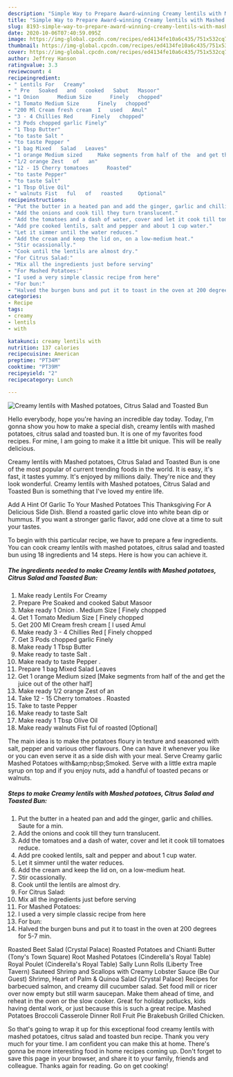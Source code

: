 ```yaml
---
description: "Simple Way to Prepare Award-winning Creamy lentils with Mashed potatoes, Citrus Salad and Toasted Bun"
title: "Simple Way to Prepare Award-winning Creamy lentils with Mashed potatoes, Citrus Salad and Toasted Bun"
slug: 8193-simple-way-to-prepare-award-winning-creamy-lentils-with-mashed-potatoes-citrus-salad-and-toasted-bun
date: 2020-10-06T07:40:59.095Z
image: https://img-global.cpcdn.com/recipes/ed4134fe10a6c435/751x532cq70/creamy-lentils-with-mashed-potatoes-citrus-salad-and-toasted-bun-recipe-main-photo.jpg
thumbnail: https://img-global.cpcdn.com/recipes/ed4134fe10a6c435/751x532cq70/creamy-lentils-with-mashed-potatoes-citrus-salad-and-toasted-bun-recipe-main-photo.jpg
cover: https://img-global.cpcdn.com/recipes/ed4134fe10a6c435/751x532cq70/creamy-lentils-with-mashed-potatoes-citrus-salad-and-toasted-bun-recipe-main-photo.jpg
author: Jeffrey Hanson
ratingvalue: 3.3
reviewcount: 4
recipeingredient:
- " Lentils For   Creamy"
- " Pre   Soaked   and   cooked   Sabut   Masoor"
- "1 Onion      Medium Size      Finely   chopped"
- "1 Tomato Medium Size      Finely   chopped"
- "200 Ml Cream fresh cream  I   used   Amul"
- "3 - 4 Chillies Red      Finely   chopped"
- "3 Pods chopped garlic Finely"
- "1 Tbsp Butter"
- "to taste Salt "
- "to taste Pepper "
- "1 bag Mixed   Salad   Leaves"
- "1 orange Medium sized     Make segments from half of the  and get the juice out of the other half"
- "1/2 orange Zest   of   an"
- "12 - 15 Cherry tomatoes      Roasted"
- "to taste Pepper"
- "to taste Salt"
- "1 Tbsp Olive Oil"
- " walnuts Fist   ful   of   roasted     Optional"
recipeinstructions:
- "Put the butter in a heated pan and add the ginger, garlic and chillies. Saute for a min."
- "Add the onions and cook till they turn translucent."
- "Add the tomatoes and a dash of water, cover and let it cook till tomatoes reduce."
- "Add pre cooked lentils, salt and pepper and about 1 cup water."
- "Let it simmer until the water reduces."
- "Add the cream and keep the lid on, on a low-medium heat."
- "Stir ocassionally."
- "Cook until the lentils are almost dry."
- "For Citrus Salad:"
- "Mix all the ingredients just before serving"
- "For Mashed Potatoes:"
- "I used a very simple classic recipe from here"
- "For bun:"
- "Halved the burgen buns and put it to toast in the oven at 200 degrees for 5-7 min."
categories:
- Recipe
tags:
- creamy
- lentils
- with

katakunci: creamy lentils with 
nutrition: 137 calories
recipecuisine: American
preptime: "PT34M"
cooktime: "PT39M"
recipeyield: "2"
recipecategory: Lunch

---
```



![Creamy lentils with Mashed potatoes, Citrus Salad and Toasted Bun](https://img-global.cpcdn.com/recipes/ed4134fe10a6c435/751x532cq70/creamy-lentils-with-mashed-potatoes-citrus-salad-and-toasted-bun-recipe-main-photo.jpg)

Hello everybody, hope you're having an incredible day today. Today, I'm gonna show you how to make a special dish, creamy lentils with mashed potatoes, citrus salad and toasted bun. It is one of my favorites food recipes. For mine, I am going to make it a little bit unique. This will be really delicious.

Creamy lentils with Mashed potatoes, Citrus Salad and Toasted Bun is one of the most popular of current trending foods in the world. It is easy, it's fast, it tastes yummy. It's enjoyed by millions daily. They're nice and they look wonderful. Creamy lentils with Mashed potatoes, Citrus Salad and Toasted Bun is something that I've loved my entire life.

Add A Hint Of Garlic To Your Mashed Potatoes This Thanksgiving For A Delicious Side Dish. Blend a roasted garlic clove into white bean dip or hummus. If you want a stronger garlic flavor, add one clove at a time to suit your tastes.


To begin with this particular recipe, we have to prepare a few ingredients. You can cook creamy lentils with mashed potatoes, citrus salad and toasted bun using 18 ingredients and 14 steps. Here is how you can achieve it.

<!--inarticleads1-->

##### The ingredients needed to make Creamy lentils with Mashed potatoes, Citrus Salad and Toasted Bun:

1. Make ready  Lentils For   Creamy
1. Prepare  Pre   Soaked   and   cooked   Sabut   Masoor
1. Make ready 1 Onion .     Medium Size     [ Finely   chopped
1. Get 1 Tomato Medium Size     [ Finely   chopped
1. Get 200 Ml Cream fresh cream [ I   used   Amul
1. Make ready 3 - 4 Chillies Red     [ Finely   chopped
1. Get 3 Pods chopped garlic Finely
1. Make ready 1 Tbsp Butter
1. Make ready to taste Salt .
1. Make ready to taste Pepper .
1. Prepare 1 bag Mixed   Salad   Leaves
1. Get 1 orange Medium sized     [Make segments from half of the  and get the juice out of the other half]
1. Make ready 1/2 orange Zest   of   an
1. Take 12 - 15 Cherry tomatoes .     Roasted
1. Take to taste Pepper
1. Make ready to taste Salt
1. Make ready 1 Tbsp Olive Oil
1. Make ready  walnuts Fist   ful   of   roasted     [Optional]


The main idea is to make the potatoes floury in texture and seasoned with salt, pepper and various other flavours. One can have it whenever you like or you can even serve it as a side dish with your meal. Serve Creamy garlic Mashed Potatoes with&amp;amp;nbsp;Smoked. Serve with a little extra maple syrup on top and if you enjoy nuts, add a handful of toasted pecans or walnuts. 

<!--inarticleads2-->

##### Steps to make Creamy lentils with Mashed potatoes, Citrus Salad and Toasted Bun:

1. Put the butter in a heated pan and add the ginger, garlic and chillies. Saute for a min.
1. Add the onions and cook till they turn translucent.
1. Add the tomatoes and a dash of water, cover and let it cook till tomatoes reduce.
1. Add pre cooked lentils, salt and pepper and about 1 cup water.
1. Let it simmer until the water reduces.
1. Add the cream and keep the lid on, on a low-medium heat.
1. Stir ocassionally.
1. Cook until the lentils are almost dry.
1. For Citrus Salad:
1. Mix all the ingredients just before serving
1. For Mashed Potatoes:
1. I used a very simple classic recipe from here
1. For bun:
1. Halved the burgen buns and put it to toast in the oven at 200 degrees for 5-7 min.


Roasted Beet Salad (Crystal Palace) Roasted Potatoes and Chianti Butter (Tony&#39;s Town Square) Root Mashed Potatoes (Cinderella&#39;s Royal Table) Royal Poulet (Cinderella&#39;s Royal Table) Sally Lunn Rolls (Liberty Tree Tavern) Sauteed Shrimp and Scallops with Creamy Lobster Sauce (Be Our Guest) Shrimp, Heart of Palm &amp; Quinoa Salad (Crystal Palace) Recipes for barbecued salmon, and creamy dill cucumber salad. Set food mill or ricer over now empty but still warm saucepan. Make them ahead of time, and reheat in the oven or the slow cooker. Great for holiday potlucks, kids having dental work, or just because this is such a great recipe. Mashed Potatoes Broccoli Casserole Dinner Roll Fruit Pie Brakebush Grilled Chicken. 

So that's going to wrap it up for this exceptional food creamy lentils with mashed potatoes, citrus salad and toasted bun recipe. Thank you very much for your time. I am confident you can make this at home. There's gonna be more interesting food in home recipes coming up. Don't forget to save this page in your browser, and share it to your family, friends and colleague. Thanks again for reading. Go on get cooking!

